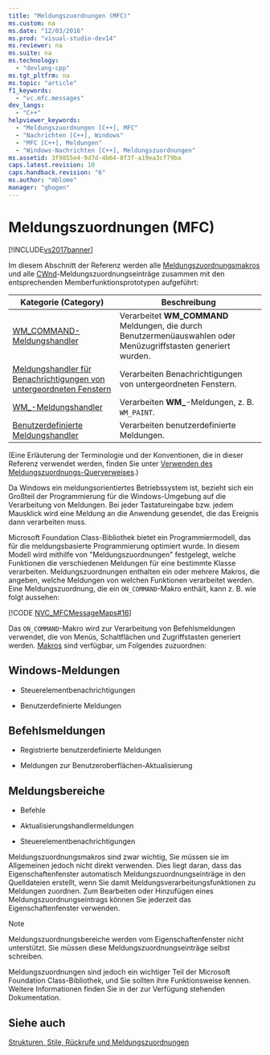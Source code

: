 ```yaml
---
title: "Meldungszuordnungen (MFC)"
ms.custom: na
ms.date: "12/03/2016"
ms.prod: "visual-studio-dev14"
ms.reviewer: na
ms.suite: na
ms.technology: 
  - "devlang-cpp"
ms.tgt_pltfrm: na
ms.topic: "article"
f1_keywords: 
  - "vc.mfc.messages"
dev_langs: 
  - "C++"
helpviewer_keywords: 
  - "Meldungszuordnungen [C++], MFC"
  - "Nachrichten [C++], Windows"
  - "MFC [C++], Meldungen"
  - "Windows-Nachrichten [C++], Meldungszuordnungen"
ms.assetid: 3f9855e4-9d7d-4b64-8f3f-a19ea3cf79ba
caps.latest.revision: 10
caps.handback.revision: "6"
ms.author: "mblome"
manager: "ghogen"
---
```

# Meldungszuordnungen (MFC)
[!INCLUDE[vs2017banner](../../assembler/inline/includes/vs2017banner.md)]

Im diesem Abschnitt der Referenz werden alle [Meldungszuordnungsmakros](../../mfc/reference/message-map-macros-mfc.md) und alle [CWnd](../../mfc/reference/cwnd-class.md)\-Meldungszuordnungseinträge zusammen mit den entsprechenden Memberfunktionsprototypen aufgeführt:  
  
|Kategorie \(Category\)|**Beschreibung**|  
|----------------------------|----------------------|  
|[WM\_COMMAND\-Meldungshandler](../../mfc/reference/wm-command-message-handler.md)|Verarbeitet **WM\_COMMAND** Meldungen, die durch Benutzermenüauswahlen oder Menüzugriffstasten generiert wurden.|  
|[Meldungshandler für Benachrichtigungen von untergeordneten Fenstern](../../mfc/reference/child-window-notification-message-handlers.md)|Verarbeiten Benachrichtigungen von untergeordneten Fenstern.|  
|[WM\_\-Meldungshandler](../../mfc/reference/handlers-for-wm-messages.md)|Verarbeiten **WM\_**\-Meldungen, z. B. `WM_PAINT`.|  
|[Benutzerdefinierte Meldungshandler](../../mfc/reference/user-defined-handlers.md)|Verarbeiten benutzerdefinierte Meldungen.|  
  
 \(Eine Erläuterung der Terminologie und der Konventionen, die in dieser Referenz verwendet werden, finden Sie unter [Verwenden des Meldungszuordnungs\-Querverweises](../../mfc/reference/how-to-use-the-message-map-cross-reference.md).\)  
  
 Da Windows ein meldungsorientiertes Betriebssystem ist, bezieht sich ein Großteil der Programmierung für die Windows\-Umgebung auf die Verarbeitung von Meldungen.  Bei jeder Tastatureingabe bzw. jedem Mausklick wird eine Meldung an die Anwendung gesendet, die das Ereignis dann verarbeiten muss.  
  
 Microsoft Foundation Class\-Bibliothek bietet ein Programmiermodell, das für die meldungsbasierte Programmierung optimiert wurde.  In diesem Modell wird mithilfe von "Meldungszuordnungen" festgelegt, welche Funktionen die verschiedenen Meldungen für eine bestimmte Klasse verarbeiten.  Meldungszuordnungen enthalten ein oder mehrere Makros, die angeben, welche Meldungen von welchen Funktionen verarbeitet werden.  Eine Meldungszuordnung, die ein `ON_COMMAND`\-Makro enthält, kann z. B. wie folgt aussehen:  
  
 [!CODE [NVC_MFCMessageMaps#16](../CodeSnippet/VS_Snippets_Cpp/NVC_MFCMessageMaps#16)]  
  
 Das `ON_COMMAND`\-Makro wird zur Verarbeitung von Befehlsmeldungen verwendet, die von Menüs, Schaltflächen und Zugriffstasten generiert werden.  [Makros](../../mfc/reference/message-map-macros-mfc.md) sind verfügbar, um Folgendes zuzuordnen:  
  
## Windows\-Meldungen  
  
-   Steuerelementbenachrichtigungen  
  
-   Benutzerdefinierte Meldungen  
  
## Befehlsmeldungen  
  
-   Registrierte benutzerdefinierte Meldungen  
  
-   Meldungen zur Benutzeroberflächen\-Aktualisierung  
  
## Meldungsbereiche  
  
-   Befehle  
  
-   Aktualisierungshandlermeldungen  
  
-   Steuerelementbenachrichtigungen  
  
 Meldungszuordnungsmakros sind zwar wichtig, Sie müssen sie im Allgemeinen jedoch nicht direkt verwenden.  Dies liegt daran, dass das Eigenschaftenfenster automatisch Meldungszuordnungseinträge in den Quelldateien erstellt, wenn Sie damit Meldungsverarbeitungsfunktionen zu Meldungen zuordnen.  Zum Bearbeiten oder Hinzufügen eines Meldungszuordnungseintrags können Sie jederzeit das Eigenschaftenfenster verwenden.  
  
> [!NOTE]
>  Meldungszuordnungsbereiche werden vom Eigenschaftenfenster nicht unterstützt.  Sie müssen diese Meldungszuordnungseinträge selbst schreiben.  
  
 Meldungszuordnungen sind jedoch ein wichtiger Teil der Microsoft Foundation Class\-Bibliothek,  und Sie sollten ihre Funktionsweise kennen. Weitere Informationen finden Sie in der zur Verfügung stehenden Dokumentation.  
  
## Siehe auch  
 [Strukturen, Stile, Rückrufe und Meldungszuordnungen](../../mfc/reference/structures-styles-callbacks-and-message-maps.md)